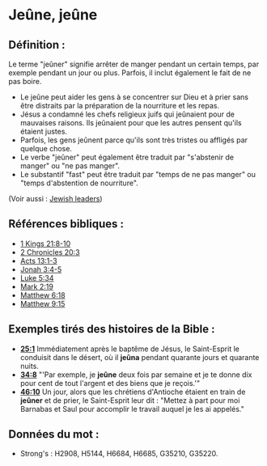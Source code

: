 # Jeûne, jeûne

## Définition :

Le terme "jeûner" signifie arrêter de manger pendant un certain temps, par exemple pendant un jour ou plus. Parfois, il inclut également le fait de ne pas boire.

* Le jeûne peut aider les gens à se concentrer sur Dieu et à prier sans être distraits par la préparation de la nourriture et les repas.
* Jésus a condamné les chefs religieux juifs qui jeûnaient pour de mauvaises raisons. Ils jeûnaient pour que les autres pensent qu'ils étaient justes.
* Parfois, les gens jeûnent parce qu'ils sont très tristes ou affligés par quelque chose.
* Le verbe "jeûner" peut également être traduit par "s'abstenir de manger" ou "ne pas manger".
* Le substantif "fast" peut être traduit par "temps de ne pas manger" ou "temps d'abstention de nourriture".

(Voir aussi : [Jewish leaders](../other/jewishleaders.md))

## Références bibliques :

* [1 Kings 21:8-10](rc://en/tn/help/1ki/21/08)
* [2 Chronicles 20:3](rc://en/tn/help/2ch/20/03)
* [Acts 13:1-3](rc://en/tn/help/act/13/01)
* [Jonah 3:4-5](rc://en/tn/help/jon/03/04)
* [Luke 5:34](rc://en/tn/help/luk/05/34)
* [Mark 2:19](rc://en/tn/help/mrk/02/19)
* [Matthew 6:18](rc://en/tn/help/mat/06/18)
* [Matthew 9:15](rc://en/tn/help/mat/09/15)

## Exemples tirés des histoires de la Bible :

* __[25:1](rc://en/tn/help/obs/25/01)__ Immédiatement après le baptême de Jésus, le Saint-Esprit le conduisit dans le désert, où il __jeûna__ pendant quarante jours et quarante nuits.
* __[34:8](rc://en/tn/help/obs/34/08)__ "'Par exemple, je __jeûne__ deux fois par semaine et je te donne dix pour cent de tout l'argent et des biens que je reçois.'"
* __[46:10](rc://en/tn/help/obs/46/10)__ Un jour, alors que les chrétiens d'Antioche étaient en train de __jeûner__ et de prier, le Saint-Esprit leur dit : "Mettez à part pour moi Barnabas et Saul pour accomplir le travail auquel je les ai appelés."

## Données du mot :

* Strong's : H2908, H5144, H6684, H6685, G35210, G35220.
